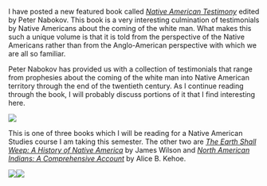 I have posted a new featured book called *[Native American Testimony](http://astore.amazon.com/historyrhymesalex-20/detail/0140281592)* edited by Peter Nabokov. This book is a very interesting culmination of testimonials by Native Americans about the coming of the white man. What makes this such a unique volume is that it is told from the perspective of the Native Americans rather than from the Anglo-American perspective with which we are all so familiar.

Peter Nabokov has provided us with a collection of testimonials that range from prophesies about the coming of the white man into Native American territory through the end of the twentieth century. As I continue reading through the book, I will probably discuss portions of it that I find interesting here.

[![](51QN7K6QQ7L._SL210_.jpg)](http://astore.amazon.com/historyrhymesalex-20/detail/0140281592)

This is one of three books which I will be reading for a Native American Studies course I am taking this semester. The other two are *[The Earth Shall Weep: A History of Native America](http://astore.amazon.com/historyrhymesalex-20/detail/080213680X)* by James Wilson and *[North American Indians: A Comprehensive Account](http://astore.amazon.com/historyrhymesalex-20/detail/0131928767)* by Alice B. Kehoe.

[![](https://i0.wp.com/ecx.images-amazon.com/images/I/51RK6SFGTFL._SL210_.jpg)](http://astore.amazon.com/historyrhymesalex-20/detail/080213680X)[![](https://i0.wp.com/ecx.images-amazon.com/images/I/51QG82EHFTL._SL210_.jpg)](http://astore.amazon.com/historyrhymesalex-20/detail/0131928767)